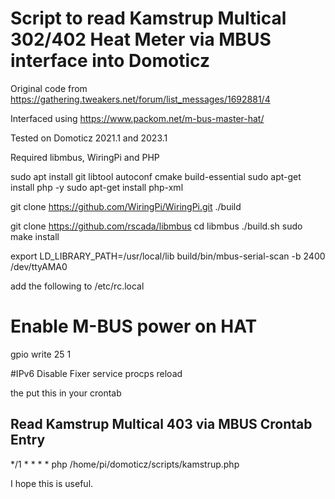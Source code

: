 
# Script to read Kamstrup Multical 302/402 Heat Meter via MBUS interface into Domoticz

Original code from https://gathering.tweakers.net/forum/list_messages/1692881/4

Interfaced using https://www.packom.net/m-bus-master-hat/

Tested on Domoticz 2021.1 and 2023.1

Required  libmbus, WiringPi and PHP

sudo apt install git libtool autoconf cmake build-essential
sudo apt-get install php -y
sudo apt-get install php-xml

git clone https://github.com/WiringPi/WiringPi.git
./build

git clone https://github.com/rscada/libmbus
cd libmbus
./build.sh
sudo make install

export LD_LIBRARY_PATH=/usr/local/lib
build/bin/mbus-serial-scan -b 2400 /dev/ttyAMA0


add the following to /etc/rc.local

# Enable M-BUS power on HAT
gpio write 25 1

#IPv6 Disable Fixer
service procps reload


the put this in your crontab

## Read Kamstrup Multical 403 via MBUS Crontab Entry
*/1 * * * * php /home/pi/domoticz/scripts/kamstrup.php

I hope this is useful.
